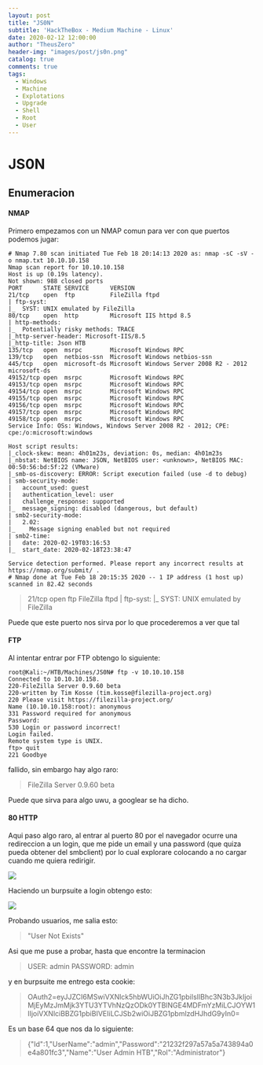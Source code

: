 ```yaml
---
layout: post
title: "JS0N"
subtitle: 'HackTheBox - Medium Machine - Linux'
date: 2020-02-12 12:00:00
author: "TheusZero"
header-img: "images/post/js0n.png"
catalog: true
comments: true
tags:
  - Windows
  - Machine
  - Explotations
  - Upgrade
  - Shell
  - Root
  - User
---
```


# JS0N


## Enumeracion

#### NMAP

Primero empezamos con un NMAP comun para ver con que puertos podemos jugar:

```vim
# Nmap 7.80 scan initiated Tue Feb 18 20:14:13 2020 as: nmap -sC -sV -o nmap.txt 10.10.10.158
Nmap scan report for 10.10.10.158
Host is up (0.19s latency).
Not shown: 988 closed ports
PORT      STATE SERVICE      VERSION
21/tcp    open  ftp          FileZilla ftpd
| ftp-syst: 
|_  SYST: UNIX emulated by FileZilla
80/tcp    open  http         Microsoft IIS httpd 8.5
| http-methods: 
|_  Potentially risky methods: TRACE
|_http-server-header: Microsoft-IIS/8.5
|_http-title: Json HTB
135/tcp   open  msrpc        Microsoft Windows RPC
139/tcp   open  netbios-ssn  Microsoft Windows netbios-ssn
445/tcp   open  microsoft-ds Microsoft Windows Server 2008 R2 - 2012 microsoft-ds
49152/tcp open  msrpc        Microsoft Windows RPC
49153/tcp open  msrpc        Microsoft Windows RPC
49154/tcp open  msrpc        Microsoft Windows RPC
49155/tcp open  msrpc        Microsoft Windows RPC
49156/tcp open  msrpc        Microsoft Windows RPC
49157/tcp open  msrpc        Microsoft Windows RPC
49158/tcp open  msrpc        Microsoft Windows RPC
Service Info: OSs: Windows, Windows Server 2008 R2 - 2012; CPE: cpe:/o:microsoft:windows

Host script results:
|_clock-skew: mean: 4h01m23s, deviation: 0s, median: 4h01m23s
|_nbstat: NetBIOS name: JSON, NetBIOS user: <unknown>, NetBIOS MAC: 00:50:56:bd:5f:22 (VMware)
|_smb-os-discovery: ERROR: Script execution failed (use -d to debug)
| smb-security-mode: 
|   account_used: guest
|   authentication_level: user
|   challenge_response: supported
|_  message_signing: disabled (dangerous, but default)
| smb2-security-mode: 
|   2.02: 
|_    Message signing enabled but not required
| smb2-time: 
|   date: 2020-02-19T03:16:53
|_  start_date: 2020-02-18T23:38:47

Service detection performed. Please report any incorrect results at https://nmap.org/submit/ .
# Nmap done at Tue Feb 18 20:15:35 2020 -- 1 IP address (1 host up) scanned in 82.42 seconds
```
> 21/tcp    open  ftp          FileZilla ftpd
 | ftp-syst: 
 |_  SYST: UNIX emulated by FileZilla

Puede que este puerto nos sirva por lo que procederemos a ver que tal

#### FTP

Al intentar entrar por FTP obtengo lo siguiente:

```vim
root@Kali:~/HTB/Machines/JS0N# ftp -v 10.10.10.158
Connected to 10.10.10.158.
220-FileZilla Server 0.9.60 beta
220-written by Tim Kosse (tim.kosse@filezilla-project.org)
220 Please visit https://filezilla-project.org/
Name (10.10.10.158:root): anonymous
331 Password required for anonymous
Password:
530 Login or password incorrect!
Login failed.
Remote system type is UNIX.
ftp> quit
221 Goodbye
```

fallido, sin embargo hay algo raro:

>FileZilla Server 0.9.60 beta

Puede que sirva para algo uwu, a googlear se ha dicho.

#### 80 HTTP 
Aqui paso algo raro, al entrar al puerto 80 por el navegador ocurre una redireccion a un login, que me pide un email y una password (que quiza pueda obtener del smbclient) por lo cual explorare colocando a no cargar cuando me quiera redirigir.

![](/TheusZero/images/post/Js0n/JS0N1.png)

Haciendo un burpsuite a login obtengo esto:

![](/TheusZero/images/post/Js0n/JS0N2.png)

Probando usuarios, me salia esto:

> "User Not Exists"

Asi que me puse a probar, hasta que encontre la terminacion 

> USER: admin PASSWORD: admin

y en burpsuite me entrego esta cookie:

> OAuth2=eyJJZCI6MSwiVXNlck5hbWUiOiJhZG1pbiIsIlBhc3N3b3JkIjoiMjEyMzJmMjk3YTU3YTVhNzQzODk0YTBlNGE4MDFmYzMiLCJOYW1lIjoiVXNlciBBZG1pbiBIVEIiLCJSb2wiOiJBZG1pbmlzdHJhdG9yIn0=

Es un base 64 que nos da lo siguiente:

> {"Id":1,"UserName":"admin","Password":"21232f297a57a5a743894a0e4a801fc3","Name":"User Admin HTB","Rol":"Administrator"}